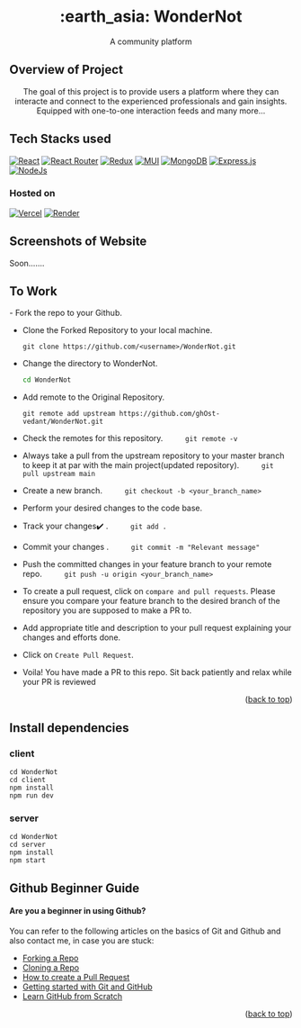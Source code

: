 <div id="top"></div>

<h1 align="center">:earth_asia: WonderNot</h1>
<p align="center"> A community platform </p>

<h2>Overview of Project</h2>

<p align="center">   The goal of this project is to provide users a platform where they can interacte and connect to the experienced professionals and gain insights. Equipped with one-to-one interaction feeds and many more...
</p>

<!--  .............................................................................................................................................  -->

<h2 >Tech Stacks used</h2>

<a href="https://react.dev/">![React](https://img.shields.io/badge/React-20232A?style=for-the-badge&logo=react&logoColor=61DAFB)</a>
<a href="https://reactrouter.com/en/main">![React Router](https://img.shields.io/badge/React_Router-CA4245?style=for-the-badge&logo=react-router&logoColor=white)</a>
<a href="https://react-redux.js.org">![Redux](https://img.shields.io/badge/redux-%23593d88.svg?style=for-the-badge&logo=redux&logoColor=white)</a>
<a href="https://mui.com">![MUI](https://img.shields.io/badge/MUI-%230081CB.svg?style=for-the-badge&logo=mui&logoColor=white)</a>
<a href="https://www.mongodb.com/">![MongoDB](https://img.shields.io/badge/MongoDB-4EA94B?style=for-the-badge&logo=mongodb&logoColor=white)</a>
<a href="https://expressjs.com/">![Express.js](https://img.shields.io/badge/express.js-%23404d59.svg?style=for-the-badge&logo=express&logoColor=%2361DAFB)</a>
<a href="https://nodejs.org/en">![NodeJs](https://img.shields.io/badge/Node.js-43853D?style=for-the-badge&logo=node.js&logoColor=white)</a>

<h3 >Hosted on</h3>

<a href="https://vercel.com">![Vercel](https://img.shields.io/badge/vercel-%23000000.svg?style=for-the-badge&logo=vercel&logoColor=white)</a>
<a href="https://render.com">![Render](https://img.shields.io/badge/Render-%46E3B7.svg?style=for-the-badge&logo=render&logoColor=black)</a>

<!-- ------------------------------------------------------------------------------------------------------------------------------------------------------------- -->

## Screenshots of Website

Soon.......

<h2 >To Work</h2>
- Fork the repo to your Github.<br/>

- Clone the Forked Repository to your local machine.
  ```
  git clone https://github.com/<username>/WonderNot.git
  ```
- Change the directory to WonderNot.
  ```bash
  cd WonderNot
  ```
- Add remote to the Original Repository.
  ```
  git remote add upstream https://github.com/ghOst-vedant/WonderNot.git
  ```
- Check the remotes for this repository.
  `      git remote -v
     `
- Always take a pull from the upstream repository to your master branch to keep it at par with the main project(updated repository).
  `      git pull upstream main
     `
- Create a new branch.
  `      git checkout -b <your_branch_name>
     `
- Perform your desired changes to the code base.
- Track your changes:heavy_check_mark: .
  `      git add . 
     `
- Commit your changes .
  `      git commit -m "Relevant message"
     `
- Push the committed changes in your feature branch to your remote repo.
  `      git push -u origin <your_branch_name>
     `
- To create a pull request, click on `compare and pull requests`. Please ensure you compare your feature branch to the desired branch of the repository you are supposed to make a PR to.

- Add appropriate title and description to your pull request explaining your changes and efforts done.

- Click on `Create Pull Request`.

- Voila! You have made a PR to this repo. Sit back patiently and relax while your PR is reviewed

<p align="right">(<a href="#top">back to top</a>)</p>

<!-- ------------------------------------------------------------------------------------------------------------------------------------------------------------- -->

## Install dependencies

### client

```
cd WonderNot
cd client
npm install
npm run dev
```

### server

```
cd WonderNot
cd server
npm install
npm start
```

<!-- ------------------------------------------------------------------------------------------------------------------------------------------------------------------ -->

## Github Beginner Guide

#### Are you a beginner in using Github?

You can refer to the following articles on the basics of Git and Github and also contact me, in case you are stuck:

- [Forking a Repo](https://help.github.com/en/github/getting-started-with-github/fork-a-repo)
- [Cloning a Repo](https://help.github.com/en/desktop/contributing-to-projects/creating-an-issue-or-pull-request)
- [How to create a Pull Request](https://opensource.com/article/19/7/create-pull-request-github)
- [Getting started with Git and GitHub](https://towardsdatascience.com/getting-started-with-git-and-github-6fcd0f2d4ac6)
- [Learn GitHub from Scratch](https://lab.github.com/githubtraining/introduction-to-github)

 <p align="right">(<a href="#top">back to top</a>)</p>

<!-- ------------------------------------------------------------------------------------------------------------------------------------------------------------------ -->
